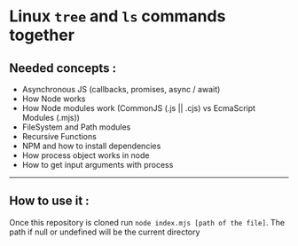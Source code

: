 <h1>Linux <code>tree</code> and <code>ls</code> commands together</h1>
<h2><strong>Needed concepts :</strong></h2>
<ul> 
  <li>Asynchronous JS (callbacks, promises, async / await)</li>
  <li>How Node works</li>
  <li>How Node modules work (CommonJS (.js || .cjs) vs EcmaScript Modules (.mjs))</li>
  <li>FileSystem and Path modules</li>
  <li>Recursive Functions</li>
  <li>NPM and how to install dependencies</li>
  <li>How process object works in node</li>
  <li>How to get input arguments with process</li>
</ul>
<hr />
<h2>How to use it : </h2>
<p>Once this repository is cloned run <code>node index.mjs [path of the file]</code>. The path if null or undefined will be the current directory</p>
